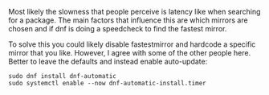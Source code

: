 Most likely the slowness that people perceive is latency like when searching for a package. The main factors that influence this are which mirrors are chosen and if dnf is doing a speedcheck to find the fastest mirror.

To solve this you could likely disable fastestmirror and hardcode a specific mirror that you like. However, I agree with some of the other people here. Better to leave the defaults and instead enable auto-update:

    sudo dnf install dnf-automatic
    sudo systemctl enable --now dnf-automatic-install.timer
